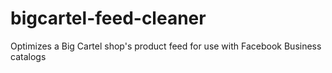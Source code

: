 # bigcartel-feed-cleaner
Optimizes a Big Cartel shop's product feed for use with Facebook Business catalogs
